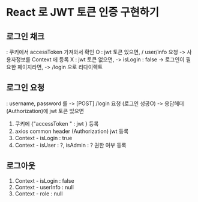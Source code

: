 # React 로 JWT 토큰 인증 구현하기


## 로그인 채크
: 쿠키에서 accessToken 가져와서 확인
O : jwt 토큰 있으면, /
    user/info 요청 -> 사용자정보를 Context 에 등록
X : jwt 토큰 없으면, 
    -> isLogin : false 
    -> 로그인이 필요한 페이지라면, -> /login 으로 리다이렉트

## 로그인 요청
 : username, password 를 -> [POST] /login 요청 
   (로그인 성공O) 
   -> 응답헤더 (Authorization)에 jwt 토큰 있으면
   1. 쿠키에 {"accessToken " : jwt } 등록
   2. axios common header (Authorization) jwt 등록
   3. Context - isLogin : true 
   4. Context - isUser : ?, isAdmin : ? 권한 여부 등록

## 로그아웃
1. Context - isLogin  : false
2. Context - userInfo : null
3. Context - role     : null
